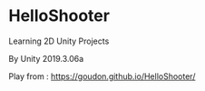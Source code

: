# HelloShooter
Learning 2D Unity Projects

By Unity 2019.3.06a

Play from :
https://goudon.github.io/HelloShooter/
